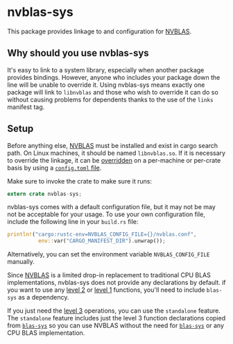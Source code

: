 # nvblas-sys

This package provides linkage to and configuration for [NVBLAS][nvblas].

## Why should you use nvblas-sys
It's easy to link to a system library, especially when another package provides
bindings. However, anyone who includes your package down the line will be unable
to override it. Using nvblas-sys means exactly one package will link to
`libnvblas` and those who wish to override it can do so without causing problems
for dependents thanks to the use of the `links` manifest tag.

## Setup
Before anything else, [NVBLAS][nvblas] must be installed and exist in cargo
search path. On Linux machines, it should be named `libnvblas.so`. If it is
necessary to override the linkage, it can be [overridden][override] on a per-machine or
per-crate basis by using a [`config.toml` file][configtoml].

Make sure to invoke the crate to make sure it runs:
```rust
extern crate nvblas-sys;
```

nvblas-sys comes with a default configuration file, but it may not be may not be
acceptable for your usage. To use your own configuration file, include the
following line in your `build.rs` file:
```rust
println!("cargo:rustc-env=NVBLAS_CONFIG_FILE={}/nvblas.conf",
          env::var("CARGO_MANIFEST_DIR").unwrap());
```
Alternatively, you can set the environment variable `NVBLAS_CONFIG_FILE`
manually.

Since [NVBLAS][nvblas] is a limited drop-in replacement to traditional CPU BLAS
implementations, nvblas-sys does not provide any declarations by default. if you
want to use any [level 2][lvl2] or [level 1][lvl1] functions, you'll need to
include `blas-sys` as a dependency. 

If you just need the [level 3][lvl3] operations, you can use the `standalone`
feature. The `standalone` feature includes just the level 3 function 
declarations copied from [`blas-sys`][blassys] so you can use NVBLAS without
the need for [`blas-sys`][blassys] or any CPU BLAS implementation.

[configtoml]: https://doc.rust-lang.org/cargo/reference/config.html
[override]: https://doc.rust-lang.org/cargo/reference/build-scripts.html#overriding-build-scripts
[nvblas]: https://docs.nvidia.com/cuda/nvblas/
[lvl3]: https://netlib.org/blas/#_level_3
[lvl2]: https://netlib.org/blas/#_level_2
[lvl1]: https://netlib.org/blas/#_level_1
[blassys]: https://crates.io/crates/blas-sys
